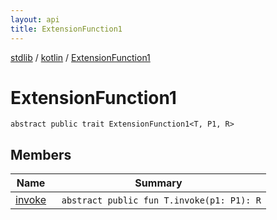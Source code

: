 ```yaml
---
layout: api
title: ExtensionFunction1
---
```

[stdlib](../../index.html) / [kotlin](../index.html) / [ExtensionFunction1](index.html)

# ExtensionFunction1

```
abstract public trait ExtensionFunction1<T, P1, R> 
```
## Members
| Name | Summary |
|------|---------|
|[invoke](invoke.html)|&nbsp;&nbsp;`abstract public fun T.invoke(p1: P1): R`<br>|
